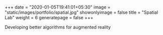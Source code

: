 +++
date = "2020-01-05T19:41:01+05:30"
image = "static/images/portfolio/spatial.jpg"
showonlyimage = false
title = "Spatial Lab"
weight = 6
generatepage = false
+++

Developing better algorithms for augmented reality
